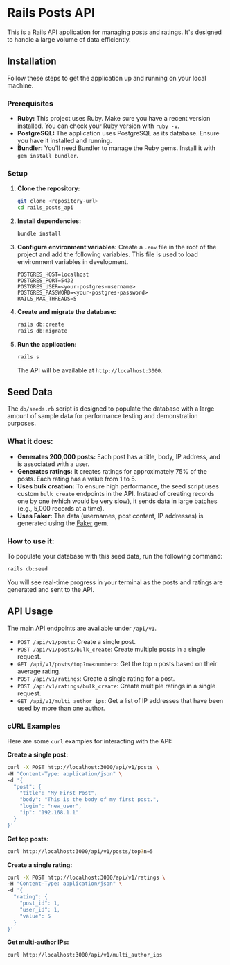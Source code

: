 # Rails Posts API

This is a Rails API application for managing posts and ratings. It's designed to handle a large volume of data efficiently.

## Installation

Follow these steps to get the application up and running on your local machine.

### Prerequisites

*   **Ruby:** This project uses Ruby. Make sure you have a recent version installed. You can check your Ruby version with `ruby -v`.
*   **PostgreSQL:** The application uses PostgreSQL as its database. Ensure you have it installed and running.
*   **Bundler:** You'll need Bundler to manage the Ruby gems. Install it with `gem install bundler`.

### Setup

1.  **Clone the repository:**
    ```bash
    git clone <repository-url>
    cd rails_posts_api
    ```

2.  **Install dependencies:**
    ```bash
    bundle install
    ```

3.  **Configure environment variables:**
    Create a `.env` file in the root of the project and add the following variables. This file is used to load environment variables in development.

    ```
    POSTGRES_HOST=localhost
    POSTGRES_PORT=5432
    POSTGRES_USER=<your-postgres-username>
    POSTGRES_PASSWORD=<your-postgres-password>
    RAILS_MAX_THREADS=5
    ```

4.  **Create and migrate the database:**
    ```bash
    rails db:create
    rails db:migrate
    ```

5.  **Run the application:**
    ```bash
    rails s
    ```
    The API will be available at `http://localhost:3000`.

## Seed Data

The `db/seeds.rb` script is designed to populate the database with a large amount of sample data for performance testing and demonstration purposes.

### What it does:

*   **Generates 200,000 posts:** Each post has a title, body, IP address, and is associated with a user.
*   **Generates ratings:** It creates ratings for approximately 75% of the posts. Each rating has a value from 1 to 5.
*   **Uses bulk creation:** To ensure high performance, the seed script uses custom `bulk_create` endpoints in the API. Instead of creating records one by one (which would be very slow), it sends data in large batches (e.g., 5,000 records at a time).
*   **Uses Faker:** The data (usernames, post content, IP addresses) is generated using the [Faker](https://github.com/faker-ruby/faker) gem.

### How to use it:

To populate your database with this seed data, run the following command:

```bash
rails db:seed
```

You will see real-time progress in your terminal as the posts and ratings are generated and sent to the API.

## API Usage

The main API endpoints are available under `/api/v1`.

*   `POST /api/v1/posts`: Create a single post.
*   `POST /api/v1/posts/bulk_create`: Create multiple posts in a single request.
*   `GET /api/v1/posts/top?n=<number>`: Get the top `n` posts based on their average rating.
*   `POST /api/v1/ratings`: Create a single rating for a post.
*   `POST /api/v1/ratings/bulk_create`: Create multiple ratings in a single request.
*   `GET /api/v1/multi_author_ips`: Get a list of IP addresses that have been used by more than one author.

### cURL Examples

Here are some `curl` examples for interacting with the API:

**Create a single post:**

```bash
curl -X POST http://localhost:3000/api/v1/posts \
-H "Content-Type: application/json" \
-d '{
  "post": {
    "title": "My First Post",
    "body": "This is the body of my first post.",
    "login": "new_user",
    "ip": "192.168.1.1"
  }
}'
```

**Get top posts:**

```bash
curl http://localhost:3000/api/v1/posts/top?n=5
```

**Create a single rating:**

```bash
curl -X POST http://localhost:3000/api/v1/ratings \
-H "Content-Type: application/json" \
-d '{
  "rating": {
    "post_id": 1,
    "user_id": 1,
    "value": 5
  }
}'
```

**Get multi-author IPs:**

```bash
curl http://localhost:3000/api/v1/multi_author_ips
```
